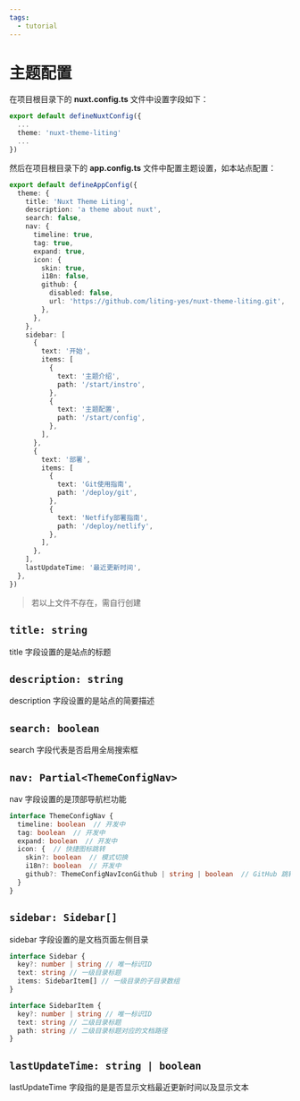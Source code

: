 ```yaml
---
tags:
  - tutorial
---
```



# 主题配置

在项目根目录下的 **nuxt.config.ts** 文件中设置字段如下：
```ts
export default defineNuxtConfig({
  ...
  theme: 'nuxt-theme-liting' 
  ...
})
```

然后在项目根目录下的 **app.config.ts** 文件中配置主题设置，如本站点配置：
```ts
export default defineAppConfig({
  theme: {
    title: 'Nuxt Theme Liting',
    description: 'a theme about nuxt',
    search: false,
    nav: {
      timeline: true,
      tag: true,
      expand: true,
      icon: {
        skin: true,
        i18n: false,
        github: {
          disabled: false,
          url: 'https://github.com/liting-yes/nuxt-theme-liting.git',
        },
      },
    },
    sidebar: [
      {
        text: '开始',
        items: [
          {
            text: '主题介绍',
            path: '/start/instro',
          },
          {
            text: '主题配置',
            path: '/start/config',
          },
        ],
      },
      {
        text: '部署',
        items: [
          {
            text: 'Git使用指南',
            path: '/deploy/git',
          },
          {
            text: 'Netfify部署指南',
            path: '/deploy/netlify',
          },
        ],
      },
    ],
    lastUpdateTime: '最近更新时间',
  },
})
```

> 若以上文件不存在，需自行创建

## `title: string`

title 字段设置的是站点的标题

## `description: string`

description 字段设置的是站点的简要描述

## `search: boolean`

search 字段代表是否启用全局搜索框

## `nav: Partial<ThemeConfigNav>`

nav 字段设置的是顶部导航栏功能

```ts
interface ThemeConfigNav {
  timeline: boolean  // 开发中
  tag: boolean  // 开发中
  expand: boolean  // 开发中
  icon: {  // 快捷图标跳转
    skin?: boolean  // 模式切换
    i18n?: boolean  // 开发中 
    github?: ThemeConfigNavIconGithub | string | boolean  // GitHub 跳转
  }
}
```

## `sidebar: Sidebar[]`

sidebar 字段设置的是文档页面左侧目录

```ts
interface Sidebar {
  key?: number | string // 唯一标识ID
  text: string // 一级目录标题
  items: SidebarItem[] // 一级目录的子目录数组
}
```

```ts
interface SidebarItem {
  key?: number | string // 唯一标识ID
  text: string // 二级目录标题
  path: string // 二级目录标题对应的文档路径
}
```

## `lastUpdateTime: string | boolean`

lastUpdateTime 字段指的是是否显示文档最近更新时间以及显示文本
